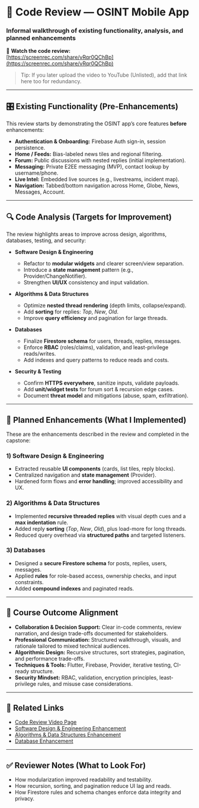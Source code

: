 
# 🧪 Code Review — OSINT Mobile App
### Informal walkthrough of existing functionality, analysis, and planned enhancements

🎥 **Watch the code review:**  
[https://screenrec.com/share/vRqr0QChBp](https://screenrec.com/share/vRqr0QChBp)

> Tip: If you later upload the video to YouTube (Unlisted), add that link here too for redundancy.

---

## 🎛️ Existing Functionality (Pre-Enhancements)
This review starts by demonstrating the OSINT app’s core features **before** enhancements:

- **Authentication & Onboarding:** Firebase Auth sign-in, session persistence.
- **Home / Feeds:** Bias-labeled news tiles and regional filtering.
- **Forum:** Public discussions with nested replies (initial implementation).
- **Messaging:** Private E2EE messaging (MVP), contact lookup by username/phone.
- **Live Intel:** Embedded live sources (e.g., livestreams, incident map).
- **Navigation:** Tabbed/bottom navigation across Home, Globe, News, Messages, Account.

---

## 🔍 Code Analysis (Targets for Improvement)
The review highlights areas to improve across design, algorithms, databases, testing, and security:

- **Software Design & Engineering**
  - Refactor to **modular widgets** and clearer screen/view separation.
  - Introduce a **state management** pattern (e.g., Provider/ChangeNotifier).
  - Strengthen **UI/UX** consistency and input validation.

- **Algorithms & Data Structures**
  - Optimize **nested thread rendering** (depth limits, collapse/expand).
  - Add **sorting** for replies: *Top*, *New*, *Old*.
  - Improve **query efficiency** and pagination for large threads.

- **Databases**
  - Finalize **Firestore schema** for users, threads, replies, messages.
  - Enforce **RBAC** (roles/claims), validation, and least-privilege reads/writes.
  - Add indexes and query patterns to reduce reads and costs.

- **Security & Testing**
  - Confirm **HTTPS everywhere**, sanitize inputs, validate payloads.
  - Add **unit/widget tests** for forum sort & recursion edge cases.
  - Document **threat model** and mitigations (abuse, spam, exfiltration).

---

## 🧩 Planned Enhancements (What I Implemented)
These are the enhancements described in the review and completed in the capstone:

### 1) Software Design & Engineering
- Extracted reusable **UI components** (cards, list tiles, reply blocks).
- Centralized navigation and **state management** (Provider).
- Hardened form flows and **error handling**; improved accessibility and UX.

### 2) Algorithms & Data Structures
- Implemented **recursive threaded replies** with visual depth cues and a **max indentation** rule.
- Added reply **sorting** (*Top*, *New*, *Old*), plus load-more for long threads.
- Reduced query overhead via **structured paths** and targeted listeners.

### 3) Databases
- Designed a **secure Firestore schema** for posts, replies, users, messages.
- Applied **rules** for role-based access, ownership checks, and input constraints.
- Added **compound indexes** and paginated reads.

---

## 🎯 Course Outcome Alignment
- **Collaboration & Decision Support:** Clear in-code comments, review narration, and design trade-offs documented for stakeholders.
- **Professional Communication:** Structured walkthrough, visuals, and rationale tailored to mixed technical audiences.
- **Algorithmic Design:** Recursive structures, sort strategies, pagination, and performance trade-offs.
- **Techniques & Tools:** Flutter, Firebase, Provider, iterative testing, CI-ready structure.
- **Security Mindset:** RBAC, validation, encryption principles, least-privilege rules, and misuse case considerations.

---

## 📂 Related Links
- [Code Review Video Page](/OSINT-capstone-portfolio/code_review.html)
- [Software Design & Engineering Enhancement](/OSINT-capstone-portfolio/artifacts/software_design/)
- [Algorithms & Data Structures Enhancement](/OSINT-capstone-portfolio/artifacts/algorithms/)
- [Database Enhancement](/OSINT-capstone-portfolio/artifacts/databases/)

---

## ✅ Reviewer Notes (What to Look For)
- How modularization improved readability and testability.
- How recursion, sorting, and pagination reduce UI lag and reads.
- How Firestore rules and schema changes enforce data integrity and privacy.

